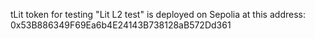 tLit token for testing "Lit L2 test" is deployed on Sepolia at this address: 0x53B886349F69Ea6b4E24143B738128aB572Dd361
